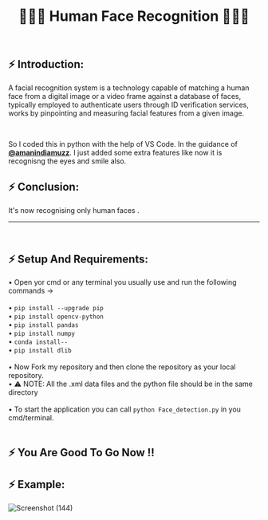 <h1 align="center"> 👱🏻‍♀️ Human Face Recognition 👱🏻‍♂️ </h1><br>

## ⚡ Introduction: <br>

<p>
A facial recognition system is a technology capable of matching a human face from a digital image or a video frame against a database of faces, typically employed to authenticate users through ID verification services, works by pinpointing and measuring facial features from a given image.
</p><br>
<p>
  So I coded this in python with the help of VS Code. In the guidance of <a href="https://github.com/amanindiamuzz"><b>@amanindiamuzz</b></a>. I just added some extra features       like   now it is recognisng the eyes and smile also. 
  
  ## ⚡ Conclusion: <br>
  
  It's now recognising only human faces .<br>
  
</p>
<hr><br>

## ⚡ Setup And Requirements: <br>

• Open yor cmd or any terminal you usually use and run the following commands →<br><br>
• `pip install --upgrade pip` <br> 
• `pip install opencv-python` <br>
• `pip install pandas` <br> 
• `pip install numpy` <br>
• `conda install--` <br>
• `pip install dlib` <br><br>
• Now Fork my repository and then clone the repository as your local repository.<br>
• ⚠ NOTE: All the .xml data files and the python file should be in the same directory<br><br>
• To start the application you can call `python Face_detection.py` in you cmd/terminal.<br><br>

## ⚡ You Are Good To Go Now !! <br>

## ⚡ Example: <br>


![Screenshot (144)](https://user-images.githubusercontent.com/78583437/116966927-d4e5c300-acce-11eb-92eb-0f8eeb73b14d.jpg)

